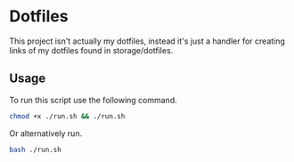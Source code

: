 # Dotfiles

This project isn't actually my dotfiles, instead it's just a handler for creating links of my dotfiles found in storage/dotfiles.

## Usage

To run this script use the following command.

```bash
chmod +x ./run.sh && ./run.sh
```

Or alternatively run.

```bash
bash ./run.sh
```
